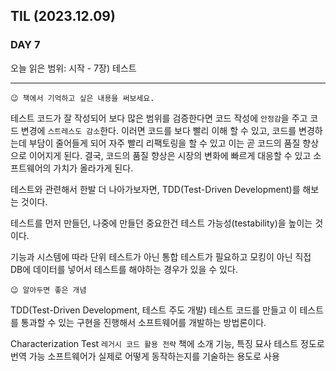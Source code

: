 ## TIL (2023.12.09)

### DAY 7

오늘 읽은 범위: 시작 - 7장) 테스트

---

```
😉 책에서 기억하고 싶은 내용을 써보세요.
```

테스트 코드가 잘 작성되어 보다 많은 범위를 검증한다면 코드 작성에 `안정감`을 주고 코드 변경에 `스트레스도 감소`한다.
이러면 코드를 보다 빨리 이해 할 수 있고, 코드를 변경하는데 부담이 줄어들게 되어
자주 빨리 리팩토링을 할 수 있고 이는 곧 코드의 품질 향상으로 이어지게 된다.
결국, 코드의 품질 향상은 시장의 변화에 빠르게 대응할 수 있고 소프트웨어의 가치가 올라가게 된다.

테스트와 관련해서 한발 더 나아가보자면, TDD(Test-Driven Development)를 해보는 것이다.

테스트를 먼저 만들던, 나중에 만들던 중요한건 테스트 가능성(testability)을 높이는 것이다.

기능과 시스템에 따라 단위 테스트가 아닌 통합 테스트가 필요하고 모킹이 아닌 직접 DB에 데이터를
넣어서 테스트를 해야하는 경우가 있을 수 있다.

```
😉 알아두면 좋은 개념
```

TDD(Test-Driven Development, 테스트 주도 개발)
테스트 코드를 만들고 이 테스트를 통과할 수 있는 구현을 진행해서 소프트웨어를 개발하는 방법론이다.

Characterization Test
`레거시 코드 활용 전략` 책에 소개
기능, 특징 묘사 테스트 정도로 번역 가능
소프트웨어가 실제로 어떻게 동작하는지를 기술하는 용도로 사용
